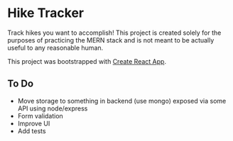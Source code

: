 # Hike Tracker

Track hikes you want to accomplish! This project is created solely for the purposes of practicing the MERN stack and is not meant to be actually useful to any reasonable human.

This project was bootstrapped with [Create React App](https://github.com/facebook/create-react-app).

## To Do
* Move storage to something in backend (use mongo) exposed via some API using node/express
* Form validation
* Improve UI
* Add tests
